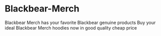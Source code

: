 # Blackbear-Merch
Blackbear Merch has your favorite Blackbear genuine products Buy your ideal Blackbear Merch hoodies now in good quality cheap price
